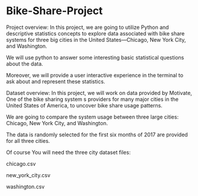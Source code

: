 # Bike-Share-Project

Project overview:
In this project, we are going to utilize Python and descriptive statistics concepts to explore data associated with bike share systems for three big cities in the United States—Chicago, New York City, and Washington. 

We will use python to answer some interesting basic statistical questions about the data.

Moreover, we will provide a user interactive experience in the terminal to ask about and represent these statistics.

Dataset overview:
In this project, we will work on data provided by Motivate, One of the bike sharing system s providers for many major cities in the United States of America, to uncover bike share usage patterns. 

We are going to compare the system usage between three large cities: Chicago, New York City, and Washington.

The data is randomly selected for the first six months of 2017 are provided for all three cities.

Of course You will need the three city dataset files:

chicago.csv

new_york_city.csv

washington.csv

